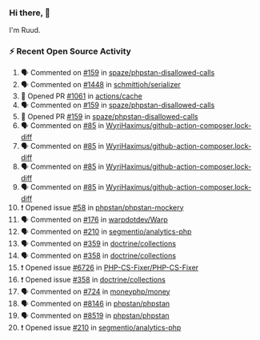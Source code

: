 ### Hi there, 👋

I'm Ruud.
 
### :zap: Recent Open Source Activity

<!--START_SECTION:activity-->
1. 🗣 Commented on [#159](https://github.com/spaze/phpstan-disallowed-calls/issues/159) in [spaze/phpstan-disallowed-calls](https://github.com/spaze/phpstan-disallowed-calls)
2. 🗣 Commented on [#1448](https://github.com/schmittjoh/serializer/issues/1448) in [schmittjoh/serializer](https://github.com/schmittjoh/serializer)
3. 💪 Opened PR [#1061](https://github.com/actions/cache/pull/1061) in [actions/cache](https://github.com/actions/cache)
4. 🗣 Commented on [#159](https://github.com/spaze/phpstan-disallowed-calls/issues/159) in [spaze/phpstan-disallowed-calls](https://github.com/spaze/phpstan-disallowed-calls)
5. 💪 Opened PR [#159](https://github.com/spaze/phpstan-disallowed-calls/pull/159) in [spaze/phpstan-disallowed-calls](https://github.com/spaze/phpstan-disallowed-calls)
6. 🗣 Commented on [#85](https://github.com/WyriHaximus/github-action-composer.lock-diff/issues/85) in [WyriHaximus/github-action-composer.lock-diff](https://github.com/WyriHaximus/github-action-composer.lock-diff)
7. 🗣 Commented on [#85](https://github.com/WyriHaximus/github-action-composer.lock-diff/issues/85) in [WyriHaximus/github-action-composer.lock-diff](https://github.com/WyriHaximus/github-action-composer.lock-diff)
8. 🗣 Commented on [#85](https://github.com/WyriHaximus/github-action-composer.lock-diff/issues/85) in [WyriHaximus/github-action-composer.lock-diff](https://github.com/WyriHaximus/github-action-composer.lock-diff)
9. 🗣 Commented on [#85](https://github.com/WyriHaximus/github-action-composer.lock-diff/issues/85) in [WyriHaximus/github-action-composer.lock-diff](https://github.com/WyriHaximus/github-action-composer.lock-diff)
10. ❗️ Opened issue [#58](https://github.com/phpstan/phpstan-mockery/issues/58) in [phpstan/phpstan-mockery](https://github.com/phpstan/phpstan-mockery)
11. 🗣 Commented on [#176](https://github.com/warpdotdev/Warp/issues/176) in [warpdotdev/Warp](https://github.com/warpdotdev/Warp)
12. 🗣 Commented on [#210](https://github.com/segmentio/analytics-php/issues/210) in [segmentio/analytics-php](https://github.com/segmentio/analytics-php)
13. 🗣 Commented on [#359](https://github.com/doctrine/collections/issues/359) in [doctrine/collections](https://github.com/doctrine/collections)
14. 🗣 Commented on [#358](https://github.com/doctrine/collections/issues/358) in [doctrine/collections](https://github.com/doctrine/collections)
15. ❗️ Opened issue [#6726](https://github.com/PHP-CS-Fixer/PHP-CS-Fixer/issues/6726) in [PHP-CS-Fixer/PHP-CS-Fixer](https://github.com/PHP-CS-Fixer/PHP-CS-Fixer)
16. ❗️ Opened issue [#358](https://github.com/doctrine/collections/issues/358) in [doctrine/collections](https://github.com/doctrine/collections)
17. 🗣 Commented on [#724](https://github.com/moneyphp/money/issues/724) in [moneyphp/money](https://github.com/moneyphp/money)
18. 🗣 Commented on [#8146](https://github.com/phpstan/phpstan/issues/8146) in [phpstan/phpstan](https://github.com/phpstan/phpstan)
19. 🗣 Commented on [#8519](https://github.com/phpstan/phpstan/issues/8519) in [phpstan/phpstan](https://github.com/phpstan/phpstan)
20. ❗️ Opened issue [#210](https://github.com/segmentio/analytics-php/issues/210) in [segmentio/analytics-php](https://github.com/segmentio/analytics-php)
<!--END_SECTION:activity-->
